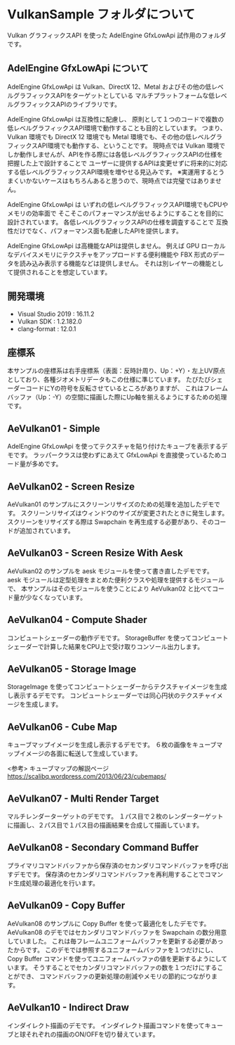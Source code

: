 # VulkanSample フォルダについて

Vulkan グラフィックスAPI を使った AdelEngine GfxLowApi 試作用のフォルダです。

## AdelEngine GfxLowApi について

AdelEngine GfxLowApi は
Vulkan、DirectX 12、Metal およびその他の低レベルグラフィックスAPIをターゲットとしている
マルチプラットフォームな低レベルグラフィックスAPIのライブラリです。

AdelEngine GfxLowApi は互換性に配慮し、
原則として１つのコードで複数の低レベルグラフィックスAPI環境で動作することも目的としています。
つまり、Vulkan 環境でも DirectX 12 環境でも Metal 環境でも、その他の低レベルグラフィックスAPI環境でも動作する、ということです。
現時点では Vulkan 環境でしか動作しませんが、APIを作る際には各低レベルグラフィックスAPIの仕様を把握した上で設計することで
ユーザーに提供するAPIは変更せずに将来的に対応する低レベルグラフィックスAPI環境を増やせる見込みです。
※実運用するとうまくいかないケースはもちろんあると思うので、現時点では完璧ではありません。

AdelEngine GfxLowApi は
いずれの低レベルグラフィックスAPI環境でもCPUやメモリの効率面で
そこそこのパフォーマンスが出せるようにすることを目的に設計されています。
各低レベルグラフィックスAPIの仕様を調査することで
互換性だけでなく、パフォーマンス面も配慮したAPIを提供します。

AdelEngine GfxLowApi は高機能なAPIは提供しません。
例えば GPU ローカルなデバイスメモリにテクスチャをアップロードする便利機能や
FBX 形式のデータを読み込み表示する機能などは提供しません。
それは別レイヤーの機能として提供されることを想定しています。

## 開発環境

- Visual Studio 2019 : 16.11.2
- Vulkan SDK : 1.2.182.0
- clang-format : 12.0.1

## 座標系

本サンプルの座標系は右手座標系（表面：反時計周り、Up：+Y）・左上UV原点としており、各種ジオメトリデータもこの仕様に準じています。
たびたびシェーダーコードにYの符号を反転させているところがありますが、
これはフレームバッファ（Up：-Y）の空間に描画した際にUp軸を揃えるようにするための処理です。

## AeVulkan01 - Simple

AdelEngine GfxLowApi を使ってテクスチャを貼り付けたキューブを表示するデモです。
ラッパークラスは使わずにあえて GfxLowApi を直接使っているためコード量が多めです。

## AeVulkan02 - Screen Resize

AeVulkan01 のサンプルにスクリーンリサイズのための処理を追加したデモです。
スクリーンリサイズはウィンドウのサイズが変更されたときに発生します。
スクリーンをリサイズする際は Swapchain を再生成する必要があり、そのコードが追加されています。

## AeVulkan03 - Screen Resize With Aesk

AeVulkan02 のサンプルを aesk モジュールを使って書き直したデモです。
aesk モジュールは定型処理をまとめた便利クラスや処理を提供するモジュールで、
本サンプルはそのモジュールを使うことにより AeVulkan02 と比べてコード量が少なくなっています。

## AeVulkan04 - Compute Shader

コンピュートシェーダーの動作デモです。
StorageBuffer を使ってコンピュートシェーダーで計算した結果をCPU上で受け取りコンソール出力します。

## AeVulkan05 - Storage Image

StorageImage を使ってコンピュートシェーダーからテクスチャイメージを生成し表示するデモです。
コンピュートシェーダーでは同心円状のテクスチャイメージを生成します。

## AeVulkan06 - Cube Map

キューブマップイメージを生成し表示するデモです。
６枚の画像をキューブマップイメージの各面に転送して生成しています。

<参考> キューブマップの解説ページ
https://scalibq.wordpress.com/2013/06/23/cubemaps/

## AeVulkan07 - Multi Render Target

マルチレンダーターゲットのデモです。
１パス目で２枚のレンダーターゲットに描画し、２パス目で１パス目の描画結果を合成して描画しています。

## AeVulkan08 - Secondary Command Buffer

プライマリコマンドバッファから保存済のセカンダリコマンドバッファを呼び出すデモです。
保存済のセカンダリコマンドバッファを再利用することでコマンド生成処理の最適化を行います。

## AeVulkan09 - Copy Buffer

AeVulkan08 のサンプルに Copy Buffer を使って最適化をしたデモです。
AeVulkan08 のデモではセカンダリコマンドバッファを Swapchain の数分用意していました。
これは毎フレームユニフォームバッファを更新する必要があったからです。
このデモでは参照するユニフォームバッファを１つだけにし、
Copy Buffer コマンドを使ってユニフォームバッファの値を更新するようにしています。
そうすることでセカンダリコマンドバッファの数を１つだけにすることができ、
コマンドバッファの更新処理の削減やメモリの節約につながります。

## AeVulkan10 - Indirect Draw

インダイレクト描画のデモです。
インダイレクト描画コマンドを使ってキューブと球それぞれの描画のON/OFFを切り替えています。
